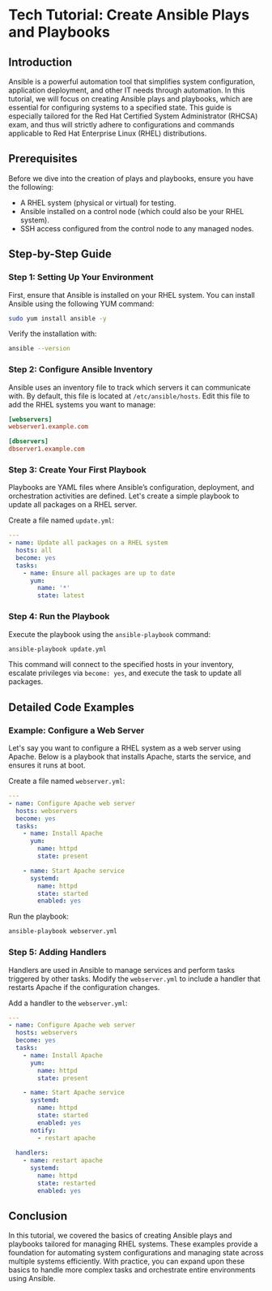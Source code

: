 # Tech Tutorial: Create Ansible Plays and Playbooks

## Introduction

Ansible is a powerful automation tool that simplifies system configuration, application deployment, and other IT needs through automation. In this tutorial, we will focus on creating Ansible plays and playbooks, which are essential for configuring systems to a specified state. This guide is especially tailored for the Red Hat Certified System Administrator (RHCSA) exam, and thus will strictly adhere to configurations and commands applicable to Red Hat Enterprise Linux (RHEL) distributions.

## Prerequisites

Before we dive into the creation of plays and playbooks, ensure you have the following:
- A RHEL system (physical or virtual) for testing.
- Ansible installed on a control node (which could also be your RHEL system).
- SSH access configured from the control node to any managed nodes.

## Step-by-Step Guide

### Step 1: Setting Up Your Environment

First, ensure that Ansible is installed on your RHEL system. You can install Ansible using the following YUM command:

```bash
sudo yum install ansible -y
```

Verify the installation with:

```bash
ansible --version
```

### Step 2: Configure Ansible Inventory

Ansible uses an inventory file to track which servers it can communicate with. By default, this file is located at `/etc/ansible/hosts`. Edit this file to add the RHEL systems you want to manage:

```ini
[webservers]
webserver1.example.com

[dbservers]
dbserver1.example.com
```

### Step 3: Create Your First Playbook

Playbooks are YAML files where Ansible’s configuration, deployment, and orchestration activities are defined. Let's create a simple playbook to update all packages on a RHEL server.

Create a file named `update.yml`:

```yaml
---
- name: Update all packages on a RHEL system
  hosts: all
  become: yes
  tasks:
    - name: Ensure all packages are up to date
      yum:
        name: '*'
        state: latest
```

### Step 4: Run the Playbook

Execute the playbook using the `ansible-playbook` command:

```bash
ansible-playbook update.yml
```

This command will connect to the specified hosts in your inventory, escalate privileges via `become: yes`, and execute the task to update all packages.

## Detailed Code Examples

### Example: Configure a Web Server

Let's say you want to configure a RHEL system as a web server using Apache. Below is a playbook that installs Apache, starts the service, and ensures it runs at boot.

Create a file named `webserver.yml`:

```yaml
---
- name: Configure Apache web server
  hosts: webservers
  become: yes
  tasks:
    - name: Install Apache
      yum:
        name: httpd
        state: present

    - name: Start Apache service
      systemd:
        name: httpd
        state: started
        enabled: yes
```

Run the playbook:

```bash
ansible-playbook webserver.yml
```

### Step 5: Adding Handlers

Handlers are used in Ansible to manage services and perform tasks triggered by other tasks. Modify the `webserver.yml` to include a handler that restarts Apache if the configuration changes.

Add a handler to the `webserver.yml`:

```yaml
---
- name: Configure Apache web server
  hosts: webservers
  become: yes
  tasks:
    - name: Install Apache
      yum:
        name: httpd
        state: present

    - name: Start Apache service
      systemd:
        name: httpd
        state: started
        enabled: yes
      notify:
        - restart apache
      
  handlers:
    - name: restart apache
      systemd:
        name: httpd
        state: restarted
        enabled: yes
```

## Conclusion

In this tutorial, we covered the basics of creating Ansible plays and playbooks tailored for managing RHEL systems. These examples provide a foundation for automating system configurations and managing state across multiple systems efficiently. With practice, you can expand upon these basics to handle more complex tasks and orchestrate entire environments using Ansible.